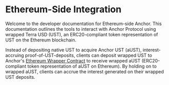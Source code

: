 # Ethereum-Side Integration

Welcome to the developer documentation for Ethereum-side Anchor. This documentation outlines the tools to interact with Anchor Protocol using wrapped Terra USD \(UST\), an ERC20-compliant token representation of UST on the Ethereum blockchain.

Instead of depositing native UST to acquire Anchor UST \(aUST\), interest-accruing proof-of-UST-deposits, clients can deposit wrapped UST to Anchor's [Ethereum Wrapper Contract](ethereum-wrapper-contract.md) to receive wrapped aUST \(ERC20-compliant token representation of aUST on Ethereum\). By holding on to wrapped aUST, clients can accrue the interest generated on their wrapped UST deposits.

